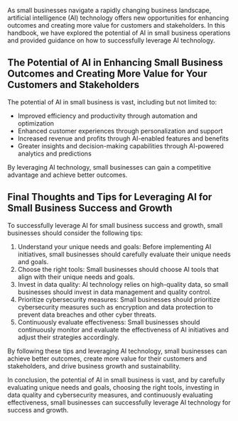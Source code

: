 
As small businesses navigate a rapidly changing business landscape, artificial intelligence (AI) technology offers new opportunities for enhancing outcomes and creating more value for customers and stakeholders. In this handbook, we have explored the potential of AI in small business operations and provided guidance on how to successfully leverage AI technology.

The Potential of AI in Enhancing Small Business Outcomes and Creating More Value for Your Customers and Stakeholders
--------------------------------------------------------------------------------------------------------------------

The potential of AI in small business is vast, including but not limited to:

* Improved efficiency and productivity through automation and optimization
* Enhanced customer experiences through personalization and support
* Increased revenue and profits through AI-enabled features and benefits
* Greater insights and decision-making capabilities through AI-powered analytics and predictions

By leveraging AI technology, small businesses can gain a competitive advantage and achieve better outcomes.

Final Thoughts and Tips for Leveraging AI for Small Business Success and Growth
-------------------------------------------------------------------------------

To successfully leverage AI for small business success and growth, small businesses should consider the following tips:

1. Understand your unique needs and goals: Before implementing AI initiatives, small businesses should carefully evaluate their unique needs and goals.
2. Choose the right tools: Small businesses should choose AI tools that align with their unique needs and goals.
3. Invest in data quality: AI technology relies on high-quality data, so small businesses should invest in data management and quality control.
4. Prioritize cybersecurity measures: Small businesses should prioritize cybersecurity measures such as encryption and data protection to prevent data breaches and other cyber threats.
5. Continuously evaluate effectiveness: Small businesses should continuously monitor and evaluate the effectiveness of AI initiatives and adjust their strategies accordingly.

By following these tips and leveraging AI technology, small businesses can achieve better outcomes, create more value for their customers and stakeholders, and drive business growth and sustainability.

In conclusion, the potential of AI in small business is vast, and by carefully evaluating unique needs and goals, choosing the right tools, investing in data quality and cybersecurity measures, and continuously evaluating effectiveness, small businesses can successfully leverage AI technology for success and growth.